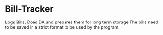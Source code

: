 # Bill-Tracker
Logs Bills, Does DA and prepares them for long term storage
The bills need to be saved in a strict format to be used by the program.
